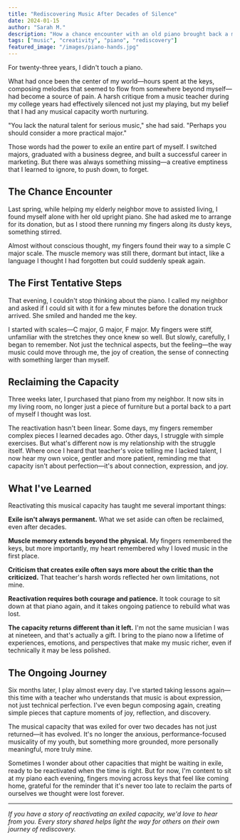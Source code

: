 ```yaml
---
title: "Rediscovering Music After Decades of Silence"
date: 2024-01-15
author: "Sarah M."
description: "How a chance encounter with an old piano brought back a musical capacity I thought I had lost forever."
tags: ["music", "creativity", "piano", "rediscovery"]
featured_image: "/images/piano-hands.jpg"
---
```


For twenty-three years, I didn't touch a piano. 

What had once been the center of my world—hours spent at the keys, composing melodies that seemed to flow from somewhere beyond myself—had become a source of pain. A harsh critique from a music teacher during my college years had effectively silenced not just my playing, but my belief that I had any musical capacity worth nurturing.

"You lack the natural talent for serious music," she had said. "Perhaps you should consider a more practical major."

Those words had the power to exile an entire part of myself. I switched majors, graduated with a business degree, and built a successful career in marketing. But there was always something missing—a creative emptiness that I learned to ignore, to push down, to forget.

## The Chance Encounter

Last spring, while helping my elderly neighbor move to assisted living, I found myself alone with her old upright piano. She had asked me to arrange for its donation, but as I stood there running my fingers along its dusty keys, something stirred.

Almost without conscious thought, my fingers found their way to a simple C major scale. The muscle memory was still there, dormant but intact, like a language I thought I had forgotten but could suddenly speak again.

## The First Tentative Steps

That evening, I couldn't stop thinking about the piano. I called my neighbor and asked if I could sit with it for a few minutes before the donation truck arrived. She smiled and handed me the key.

I started with scales—C major, G major, F major. My fingers were stiff, unfamiliar with the stretches they once knew so well. But slowly, carefully, I began to remember. Not just the technical aspects, but the feeling—the way music could move through me, the joy of creation, the sense of connecting with something larger than myself.

## Reclaiming the Capacity

Three weeks later, I purchased that piano from my neighbor. It now sits in my living room, no longer just a piece of furniture but a portal back to a part of myself I thought was lost.

The reactivation hasn't been linear. Some days, my fingers remember complex pieces I learned decades ago. Other days, I struggle with simple exercises. But what's different now is my relationship with the struggle itself. Where once I heard that teacher's voice telling me I lacked talent, I now hear my own voice, gentler and more patient, reminding me that capacity isn't about perfection—it's about connection, expression, and joy.

## What I've Learned

Reactivating this musical capacity has taught me several important things:

**Exile isn't always permanent.** What we set aside can often be reclaimed, even after decades.

**Muscle memory extends beyond the physical.** My fingers remembered the keys, but more importantly, my heart remembered why I loved music in the first place.

**Criticism that creates exile often says more about the critic than the criticized.** That teacher's harsh words reflected her own limitations, not mine.

**Reactivation requires both courage and patience.** It took courage to sit down at that piano again, and it takes ongoing patience to rebuild what was lost.

**The capacity returns different than it left.** I'm not the same musician I was at nineteen, and that's actually a gift. I bring to the piano now a lifetime of experiences, emotions, and perspectives that make my music richer, even if technically it may be less polished.

## The Ongoing Journey

Six months later, I play almost every day. I've started taking lessons again—this time with a teacher who understands that music is about expression, not just technical perfection. I've even begun composing again, creating simple pieces that capture moments of joy, reflection, and discovery.

The musical capacity that was exiled for over two decades has not just returned—it has evolved. It's no longer the anxious, performance-focused musicality of my youth, but something more grounded, more personally meaningful, more truly mine.

Sometimes I wonder about other capacities that might be waiting in exile, ready to be reactivated when the time is right. But for now, I'm content to sit at my piano each evening, fingers moving across keys that feel like coming home, grateful for the reminder that it's never too late to reclaim the parts of ourselves we thought were lost forever.

---

*If you have a story of reactivating an exiled capacity, we'd love to hear from you. Every story shared helps light the way for others on their own journey of rediscovery.*
